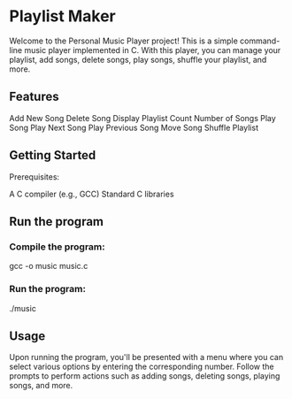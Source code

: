 # Playlist Maker
Welcome to the Personal Music Player project! This is a simple command-line music player implemented in C. With this player, you can manage your playlist, add songs, delete songs, play songs, shuffle your playlist, and more.

## Features

Add New Song
Delete Song
Display Playlist
Count Number of Songs
Play Song
Play Next Song
Play Previous Song
Move Song
Shuffle Playlist


## Getting Started
Prerequisites:

A C compiler (e.g., GCC)
Standard C libraries

## Run the program
### Compile the program:
gcc -o music music.c

### Run the program:
./music

## Usage
Upon running the program, you'll be presented with a menu where you can select various options by entering the corresponding number.
Follow the prompts to perform actions such as adding songs, deleting songs, playing songs, and more.
